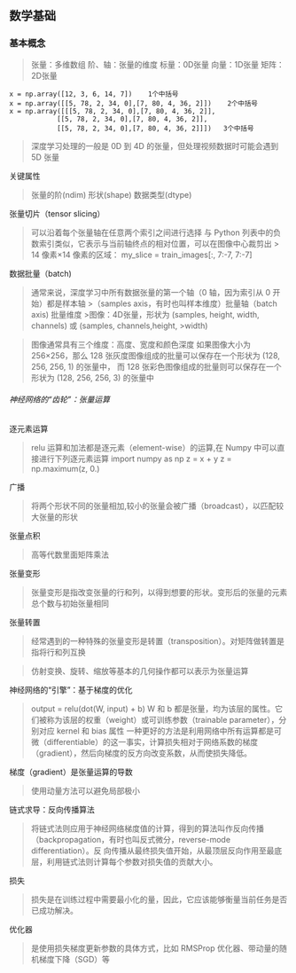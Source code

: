 ## 数学基础
### 基本概念
>张量：多维数组
>阶、轴：张量的维度
>标量：0D张量 向量：1D张量 矩阵：2D张量

    x = np.array([12, 3, 6, 14, 7])    1个中括号
    x = np.array([[5, 78, 2, 34, 0],[7, 80, 4, 36, 2]])    2个中括号
    x = np.array([[[5, 78, 2, 34, 0],[7, 80, 4, 36, 2]],
                [[5, 78, 2, 34, 0],[7, 80, 4, 36, 2]],
                [[5, 78, 2, 34, 0],[7, 80, 4, 36, 2]]])   3个中括号

  > 深度学习处理的一般是 0D 到 4D 的张量，但处理视频数据时可能会遇到 5D 张量
   
   关键属性
  > 张量的阶(ndim)  形状(shape)  数据类型(dtype)
	
张量切片（tensor slicing）
  > 可以沿着每个张量轴在任意两个索引之间进行选择
  > 与 Python 列表中的负数索引类似，它表示与当前轴终点的相对位置，可以在图像中心裁剪出     > 14 像素×14 像素的区域：
  > my_slice = train_images[:, 7:-7, 7:-7]
    
   数据批量（batch)
  >通常来说，深度学习中所有数据张量的第一个轴（0 轴，因为索引从 0 开始）都是样本轴   >（samples axis，有时也叫样本维度）批量轴（batch axis) 批量维度
    >图像：4D张量，形状为 (samples, height, width, channels) 或 (samples, channels,height, >width)
    
   > 图像通常具有三个维度：高度、宽度和颜色深度
    如果图像大小为 256×256，那么 128 张灰度图像组成的批量可以保存在一个形状为 (128, 256, 256, 1) 的张量中，
    而 128 张彩色图像组成的批量则可以保存在一个形状为 (128, 256, 256, 3) 的张量中
    
  ######  神经网络的“齿轮”：张量运算
  逐元素运算
   >relu 运算和加法都是逐元素（element-wise）的运算,在 Numpy 中可以直接进行下列逐元素运算
   >import numpy as np
   >z = x + y
   >z = np.maximum(z, 0.)
    
   广播
   >将两个形状不同的张量相加,较小的张量会被广播（broadcast），以匹配较大张量的形状
    
   张量点积
   >高等代数里面矩阵乘法
    
   张量变形
   >张量变形是指改变张量的行和列，以得到想要的形状。变形后的张量的元素总个数与初始张量相同
    
   张量转置
   >经常遇到的一种特殊的张量变形是转置（transposition）。对矩阵做转置是指将行和列互换
    
   >仿射变换、旋转、缩放等基本的几何操作都可以表示为张量运算
    
   神经网络的“引擎”：基于梯度的优化
   >output = relu(dot(W, input) + b)
   >W 和 b 都是张量，均为该层的属性。它们被称为该层的权重（weight）或可训练参数（trainable parameter），分别对应 kernel 和 bias 属性
   >一种更好的方法是利用网络中所有运算都是可微（differentiable）的这一事实，计算损失相对于网络系数的梯度（gradient），然后向梯度的反方向改变系数，从而使损失降低。
    
   梯度（gradient）是张量运算的导数
   >使用动量方法可以避免局部极小
    
   链式求导：反向传播算法
   >将链式法则应用于神经网络梯度值的计算，得到的算法叫作反向传播（backpropagation，有时也叫反式微分，reverse-mode differentiation）。反
   >向传播从最终损失值开始，从最顶层反向作用至最底层，利用链式法则计算每个参数对损失值的贡献大小。
    
  损失
   >损失是在训练过程中需要最小化的量，因此，它应该能够衡量当前任务是否已成功解决。
   
  优化器
   >是使用损失梯度更新参数的具体方式，比如 RMSProp 优化器、带动量的随机梯度下降（SGD）等
